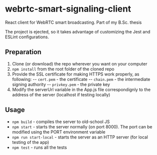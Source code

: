 # webrtc-smart-signaling-client
React client for WebRTC smart broadcasting. Part of my B.Sc. thesis

The project is ejected, so it takes advantage of customizing the Jest and ESLint configurations.

## Preparation
1. Clone (or download) the repo wherever you want on your computer
2. ``npm install`` from the root folder of the cloned repo
3. Provide the SSL certificate for making HTTPS work properly, as following:
-- ``cert.pem`` - the certificate
-- ``chain.pem`` - the intermediate signing authority
-- ``privkey.pem`` - the private key
4. Modify the serverUrl variable in the App.js file correspondignly to the address of the server (localhost if testing locally)
## Usage
- ``npm build`` - compiles the server to old-school JS
- ``npm start`` - starts the server normally (on port 8000). The port can be modified using the PORT environment variable
- ``npm run start-local`` - starts the server as an HTTP server (for local testing of the app)
- ``npm test`` - runs all the tests
